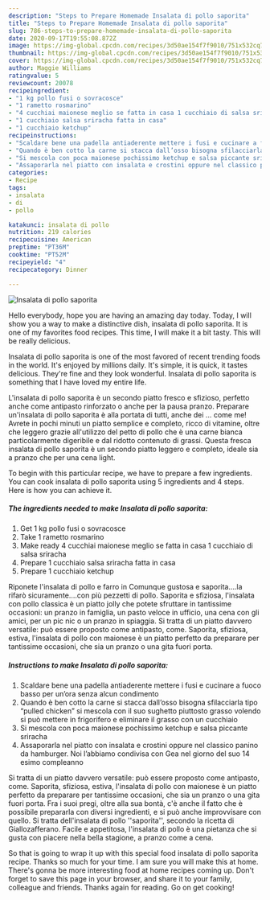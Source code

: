```yaml
---
description: "Steps to Prepare Homemade Insalata di pollo saporita"
title: "Steps to Prepare Homemade Insalata di pollo saporita"
slug: 786-steps-to-prepare-homemade-insalata-di-pollo-saporita
date: 2020-09-17T19:55:08.872Z
image: https://img-global.cpcdn.com/recipes/3d50ae154f7f9010/751x532cq70/insalata-di-pollo-saporita-recipe-main-photo.jpg
thumbnail: https://img-global.cpcdn.com/recipes/3d50ae154f7f9010/751x532cq70/insalata-di-pollo-saporita-recipe-main-photo.jpg
cover: https://img-global.cpcdn.com/recipes/3d50ae154f7f9010/751x532cq70/insalata-di-pollo-saporita-recipe-main-photo.jpg
author: Maggie Williams
ratingvalue: 5
reviewcount: 20078
recipeingredient:
- "1 kg pollo fusi o sovracosce"
- "1 rametto rosmarino"
- "4 cucchiai maionese meglio se fatta in casa 1 cucchiaio di salsa sriracha"
- "1 cucchiaio salsa sriracha fatta in casa"
- "1 cucchiaio ketchup"
recipeinstructions:
- "Scaldare bene una padella antiaderente mettere i fusi e cucinare a fuoco basso per un’ora senza alcun condimento"
- "Quando è ben cotto la carne si stacca dall’osso bisogna sfilacciarla tipo “pulled chicken” si mescola con il suo sughetto piuttosto grasso volendo si può mettere in frigorifero e eliminare il grasso con un cucchiaio"
- "Si mescola con poca maionese pochissimo ketchup e salsa piccante sriracha"
- "Assaporarla nel piatto con insalata e crostini oppure nel classico panino da hamburger. Noi l’abbiamo condivisa con Gea nel giorno del suo 14 esimo compleanno"
categories:
- Recipe
tags:
- insalata
- di
- pollo

katakunci: insalata di pollo 
nutrition: 219 calories
recipecuisine: American
preptime: "PT36M"
cooktime: "PT52M"
recipeyield: "4"
recipecategory: Dinner

---
```



![Insalata di pollo saporita](https://img-global.cpcdn.com/recipes/3d50ae154f7f9010/751x532cq70/insalata-di-pollo-saporita-recipe-main-photo.jpg)

Hello everybody, hope you are having an amazing day today. Today, I will show you a way to make a distinctive dish, insalata di pollo saporita. It is one of my favorites food recipes. This time, I will make it a bit tasty. This will be really delicious.

Insalata di pollo saporita is one of the most favored of recent trending foods in the world. It's enjoyed by millions daily. It's simple, it is quick, it tastes delicious. They're fine and they look wonderful. Insalata di pollo saporita is something that I have loved my entire life.

L&#39;insalata di pollo saporita è un secondo piatto fresco e sfizioso, perfetto anche come antipasto rinforzato o anche per la pausa pranzo. Preparare un&#39;insalata di pollo saporita è alla portata di tutti, anche dei … come me! Avrete in pochi minuti un piatto semplice e completo, ricco di vitamine, oltre che leggero grazie all&#39;utilizzo del petto di pollo che è una carne bianca particolarmente digeribile e dal ridotto contenuto di grassi. Questa fresca insalata di pollo saporita è un secondo piatto leggero e completo, ideale sia a pranzo che per una cena light.


To begin with this particular recipe, we have to prepare a few ingredients. You can cook insalata di pollo saporita using 5 ingredients and 4 steps. Here is how you can achieve it.

<!--inarticleads1-->

##### The ingredients needed to make Insalata di pollo saporita:

1. Get 1 kg pollo fusi o sovracosce
1. Take 1 rametto rosmarino
1. Make ready 4 cucchiai maionese meglio se fatta in casa 1 cucchiaio di salsa sriracha
1. Prepare 1 cucchiaio salsa sriracha fatta in casa
1. Prepare 1 cucchiaio ketchup


Riponete l&#39;insalata di pollo e farro in Comunque gustosa e saporita….la rifarò sicuramente….con più pezzetti di pollo. Saporita e sfiziosa, l&#39;insalata con pollo classica è un piatto jolly che potete sfruttare in tantissime occasioni: un pranzo in famiglia, un pasto veloce in ufficio, una cena con gli amici, per un pic nic o un pranzo in spiaggia. Si tratta di un piatto davvero versatile: può essere proposto come antipasto, come. Saporita, sfiziosa, estiva, l&#39;insalata di pollo con maionese è un piatto perfetto da preparare per tantissime occasioni, che sia un pranzo o una gita fuori porta. 

<!--inarticleads2-->

##### Instructions to make Insalata di pollo saporita:

1. Scaldare bene una padella antiaderente mettere i fusi e cucinare a fuoco basso per un’ora senza alcun condimento
1. Quando è ben cotto la carne si stacca dall’osso bisogna sfilacciarla tipo “pulled chicken” si mescola con il suo sughetto piuttosto grasso volendo si può mettere in frigorifero e eliminare il grasso con un cucchiaio
1. Si mescola con poca maionese pochissimo ketchup e salsa piccante sriracha
1. Assaporarla nel piatto con insalata e crostini oppure nel classico panino da hamburger. Noi l’abbiamo condivisa con Gea nel giorno del suo 14 esimo compleanno


Si tratta di un piatto davvero versatile: può essere proposto come antipasto, come. Saporita, sfiziosa, estiva, l&#39;insalata di pollo con maionese è un piatto perfetto da preparare per tantissime occasioni, che sia un pranzo o una gita fuori porta. Fra i suoi pregi, oltre alla sua bontà, c&#39;è anche il fatto che è possibile prepararla con diversi ingredienti, e si può anche improvvisare con quello. Si tratta dell&#39;insalata di pollo &#39;&#39;saporita&#39;&#39;, secondo la ricetta di Giallozafferano. Facile e appetitosa, l&#39;insalata di pollo è una pietanza che si gusta con piacere nella bella stagione, a pranzo come a cena. 

So that is going to wrap it up with this special food insalata di pollo saporita recipe. Thanks so much for your time. I am sure you will make this at home. There's gonna be more interesting food at home recipes coming up. Don't forget to save this page in your browser, and share it to your family, colleague and friends. Thanks again for reading. Go on get cooking!
